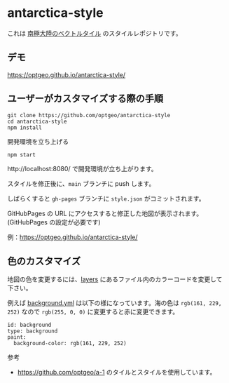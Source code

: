 # antarctica-style

これは [南極大陸のベクトルタイル](https://github.com/optgeo/a-1) のスタイルレポジトリです。

## デモ
https://optgeo.github.io/antarctica-style/

## ユーザーがカスタマイズする際の手順

```
git clone https://github.com/optgeo/antarctica-style
cd antarctica-style
npm install
```

開発環境を立ち上げる

```
npm start
```

http://localhost:8080/ で開発環境が立ち上がります。


スタイルを修正後に、`main` ブランチに push します。

しばらくすると `gh-pages` ブランチに `style.json` がコミットされます。

GitHubPages の URL にアクセスすると修正した地図が表示されます。(GitHubPages の設定が必要です)

例：https://optgeo.github.io/antarctica-style/

## 色のカスタマイズ

地図の色を変更するには、[layers](./layers) にあるファイル内のカラーコードを変更して下さい。

例えば [background.yml](./layers/background.yml) は以下の様になっています。海の色は `rgb(161, 229, 252)` なので `rgb(255, 0, 0)` に変更すると赤に変更できます。

```
id: background
type: background
paint: 
  background-color: rgb(161, 229, 252)
```

参考
- https://github.com/optgeo/a-1 のタイルとスタイルを使用しています。
